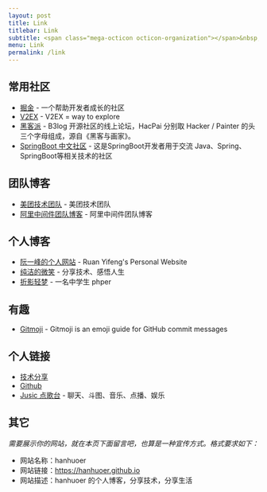 ```yaml
---
layout: post
title: Link
titlebar: Link
subtitle: <span class="mega-octicon octicon-organization"></span>&nbsp;&nbsp; Resource link
menu: Link
permalink: /link
---
```


## 常用社区

- [掘金](https://juejin.im/) - 一个帮助开发者成长的社区
- [V2EX](https://v2ex.com/) - V2EX = way to explore
- [黑客派](https://hacpai.com/) - B3log 开源社区的线上论坛，HacPai 分别取 Hacker / Painter 的头三个字母组成，源自《黑客与画家》。
- [SpringBoot 中文社区](https://springboot.io/) - 这是SpringBoot开发者用于交流 Java、Spring、SpringBoot等相关技术的社区

## 团队博客

- [美团技术团队](https://tech.meituan.com/) - 美团技术团队
- [阿里中间件团队博客](http://jm.taobao.org/) - 阿里中间件团队博客

## 个人博客

- [阮一峰的个人网站](http://www.ruanyifeng.com/) - Ruan Yifeng's Personal Website
- [纯洁的微笑](http://www.ityouknow.com/) - 分享技术、感悟人生
- [折影轻梦](https://nexmoe.com/) - 一名中学生 phper

## 有趣

- [Gitmoji](https://gitmoji.carloscuesta.me/) - Gitmoji is an emoji guide for GitHub commit messages

## 个人链接

- [技术分享](https://hanhuoer.github.io/)
- [Github](https://github.com/hanhuoer)
- [Jusic 点歌台](https://music.scoder.club) - 聊天、斗图、音乐、点播、娱乐

## 其它  

*需要展示你的网站，就在本页下面留言吧，也算是一种宣传方式。格式要求如下：*

- 网站名称：hanhuoer
- 网站链接：https://hanhuoer.github.io
- 网站描述：hanhuoer 的个人博客，分享技术，分享生活
